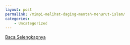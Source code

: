 ```yaml
---
layout: post
permalink: /mimpi-melihat-daging-mentah-menurut-islam/
categories:
    - Uncategorized
---
```


[Baca Selengkapnya](/07)